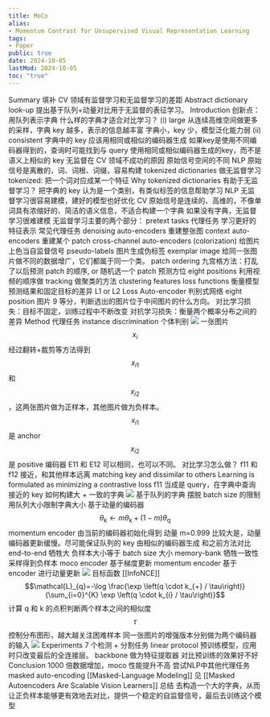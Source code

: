 ```yaml
---
title: MoCo
alias:
- Momentum Contrast for Unsupervised Visual Representation Learning
tags:
- Paper
public: true
date: 2024-10-05
lastMod: 2024-10-05
toc: "true"
---
```


Summary
填补 CV 领域有监督学习和无监督学习的差距
Abstract
dictionary look-up
提出基于队列+动量对比用于无监督的表征学习。
Introduction
创新点：用队列表示字典
什么样的字典才适合对比学习？
(i) large
从连续高维空间做更多的采样，字典 key 越多，表示的信息越丰富
字典小，key 少，模型泛化能力弱
(ii) consistent
字典中的 key 应该用相同或相似的编码器生成
如果key是使用不同编码器得到的，查询时可能找到与 query 使用相同或相似编码器生成的key，而不是语义上相似的 key
无监督在 CV 领域不成功的原因
原始信号空间的不同
NLP 原始信号是离散的，词、词根、词缀，容易构建 tokenized dictionaries 做无监督学习
tokenized: 把一个词对应成某一个特征
Why tokenized dictionaries 有助于无监督学习？
把字典的 key 认为是一个类别，有类似标签的信息帮助学习
NLP 无监督学习很容易建模，建好的模型也好优化
CV 原始信号是连续的、高维的，不像单词具有浓缩好的、简洁的语义信息，不适合构建一个字典
如果没有字典，无监督学习很难建模
无监督学习主要的两个部分：
pretext tasks 代理任务
学习更好的特征表示
常见代理任务
denoising auto-encoders 重建整张图
context auto-encoders 重建某个 patch
cross-channel auto-encoders (colorization) 给图片上色当自监督信号
pseudo-labels 图片生成伪标签
exemplar image 给同一张图片做不同的数据增广，它们都属于同一个类。
patch ordering 九宫格方法：打乱了以后预测 patch 的顺序, or 随机选一个 patch 预测方位 eight positions
利用视频的顺序做 tracking
做聚类的方法 clustering features
loss functions
衡量模型预测结果和固定目标的差异
L1 or L2 Loss
Auto-encoder
判别式网络
eight position
图片 9 等分，判断选出的图片位于中间图片的什么方向。
对比学习损失：目标不固定，训练过程中不断改变
对抗学习损失：衡量两个概率分布之间的差异
Method
代理任务  instance discrimination 个体判别
![](https://media.xiang578.com/instance-discrimination.png)
一张图片 $$x_{i}$$ 经过翻转+裁剪等方法得到 $$x_{i1}$$ 和 $$x_{i2}$$，这两张图片做为正样本，其他图片做为负样本。
$$x_{i1}$$ 是  anchor
$$x_{i2}$$ 是 positive
编码器 E11 和 E12 可以相同，也可以不同。
对比学习怎么做？
f11 和 f12 接近，和其他样本远离
matching key and dissimilar to others
Learning is formulated as minimizing a contrastive loss
f11 当成是 query，在字典中查询接近的 key
如何构建大 + 一致的字典
![](https://media.xiang578.com/moco-queue.png)
基于队列的字典
摆脱 batch size 的限制
用队列大小限制字典大小
基于动量的编码器
$$\theta_{\mathrm{k}} \leftarrow m \theta_{\mathrm{k}}+(1-m) \theta_{\mathrm{q}}$$
momentum encoder 由当前的编码器初始化得到
动量 m=0.999 比较大是，动量编码器更新缓慢。尽可能保证队列的 key 由相似的编码器生成
和之前方法对比
end-to-end 牺牲大
负样本大小等于 batch size 大小
memory-bank 牺牲一致性
采样得到负样本
moco
encoder 基于梯度更新
momentum encoder 基于 encoder 进行动量更新
![](https://media.xiang578.com/moco-vs-other.png)
目标函数 [[InfoNCE]]
$$\mathcal{L}_{q}=-\log \frac{\exp \left(q \cdot k_{+} / \tau\right)}{\sum_{i=0}^{K} \exp \left(q \cdot k_{i} / \tau\right)}$$
计算 q 和 k 的点积判断两个样本之间的相似度
$$\tau$$ 控制分布图形，越大越关注困难样本
同一张图片的增强版本分别做为两个编码器的输入
![](https://media.xiang578.com/moco-exp.png)
Experiments
7 个检测 + 分割任务
linear protocol
预训练模型，应用时只改变最后的全连接层。
backbone 做为特征提取器
对比预训练的效果好不好
Conclusion
1000 倍数据增加，moco 性能提升不高
尝试NLP中其他代理任务 masked auto-encoding
[[Masked-Language Modeling]]
见 [[Masked Autoencoders Are Scalable Vision Learners]]
总结
去构造一个大的字典，从而让正负样本能够更有效地去对比，提供一个稳定的自监督信号，最后去训练这个模型

